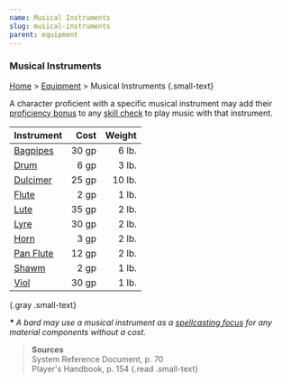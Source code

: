 ```yaml
---
name: Musical Instruments
slug: musical-instruments
parent: equipment
---
```

### Musical Instruments
[Home](dm-operations-center) > [Equipment](equipment) > Musical Instruments {.small-text}

A character proficient with a specific musical instrument may add their [proficiency bonus](proficiency-bonus) to any [skill check](ability-checks) to play music with that instrument. 

| Instrument                                             |   Cost   |       Weight |
| :----------------------------------------------------- | -------: | -----------: |
| [Bagpipes](/item/bagpipes)                             |    30 gp |        6 lb. |
| [Drum](/item/drum)                                     |     6 gp |        3 lb. |
| [Dulcimer](/item/dulcimer)                             |    25 gp |       10 lb. |
| [Flute](/item/flute)                                   |     2 gp |        1 lb. |
| [Lute](/item/lute)                                     |    35 gp |        2 lb. |
| [Lyre](/item/lyre)                                     |    30 gp |        2 lb. |
| [Horn](/item/horn)                                     |     3 gp |        2 lb. |
| [Pan Flute](/item/pan-flute)                           |    12 gp |        2 lb. |
| [Shawm](/item/shawm)                                   |     2 gp |        1 lb. |
| [Viol](/item/viol)                                     |    30 gp |        1 lb. |
{.gray .small-text}

***\*** A bard may use a musical instrument as a [spellcasting focus](spell-component) for any material components without a cost.*

> **Sources** <br/>
> System Reference Document, p. 70<br/>
> Player's Handbook, p. 154
{.read .small-text}